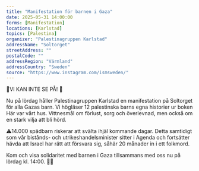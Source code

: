 ```yaml
---
title: "Manifestation för barnen i Gaza"
date: 2025-05-31 14:00:00
forms: [Manifestation]
locations: [Karlstad]
topics: [Palestina]
organizer: "Palestinagruppen Karlstad"
addressName: "Soltorget"
streetAddress: ""
postalCode: ""
addressRegion: "Värmland"
addressCountry: "Sweden"
source: "https://www.instagram.com/ismsweden/"
---
```


🛑VI KAN INTE SE PÅ! 🛑

Nu på lördag håller Palestinagruppen Karlstad en manifestation på Soltorget för alla Gazas barn. Vi högläser 12 palestìnska barns egna historier ur boken Här var vårt hus. Vittnesmål om förlust, sorg och överlevnad, men också om en stark vilja att bli hörd.

⚠️14.000 spädbarn riskerar att svälta ihjäl kommande dagar. Detta samtidigt som vår bistånds- och utrikeshandelsminister sitter i Agenda och fortsätter hävda att Israel har rätt att försvara sig, såhär 20 månader in i ett folkmord.

Kom och visa solidaritet med barnen i Gaza tillsammans med oss nu på lördag kl. 14:00. ✊🏼